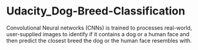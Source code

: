 # Udacity_Dog-Breed-Classification
Convolutional Neural networks (CNNs) is trained to processes real-world, user-supplied images to identify if it contains a dog or a human face and then predict the closest breed the dog or the human face resembles with.
